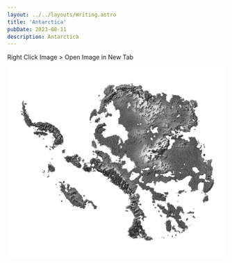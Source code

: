 ```yaml
---
layout: ../../layouts/Writing.astro
title: 'Antarctica'
pubDate: 2023-08-11
description: Antarctica
---
```


Right Click Image > Open Image in New Tab

![Antarctica](/public/misc/antarctica.png)